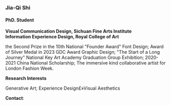 ### Jia-Qi Shi
#### PhD. Student
**Visual Communication Design, Sichuan Fine Arts Institute**\
**Information Experience Design, Royal College of Art**

the Second Prize in the 10th National "Founder Award" Font Design; Award of Silver Medal in 2023 GDC Award Graphic Design; "The Start of a Long Journey" National Key Art Academy Graduation Group Exhibition; 2020-2021 China National Scholarship; The immersive kind collaborative artist for London Fashion Week.

**Research Interests**

Generative Art; Experience Design£»Visual Aesthetics

**Contact**: 